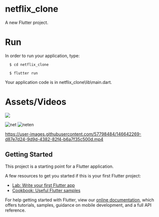 # netflix_clone

A new Flutter project.

# Run

In order to run your application, type:

<!--START_SECTION:waka-->
```text
  $ cd netflix_clone
```
<!--END_SECTION:waka-->


<!--START_SECTION:waka-->
```text
  $ flutter run
```
<!--END_SECTION:waka-->

Your application code is in netflix_clone\lib\main.dart.

# Assets/Videos

<img src="https://giphy.com/gifs/xVqeJsJ1z5kF9xeXIR"/>

![net](https://user-images.githubusercontent.com/57798484/146642244-6b2a012b-825b-4c39-a08c-2bd387e841fa.PNG)
![neten](https://user-images.githubusercontent.com/57798484/146642247-a89a1102-31c4-4e07-9c1c-f3ef74250637.PNG)




https://user-images.githubusercontent.com/57798484/146642269-d87e7d24-9d9d-4382-82f4-b6a7f35c500d.mp4




## Getting Started

This project is a starting point for a Flutter application.

A few resources to get you started if this is your first Flutter project:

- [Lab: Write your first Flutter app](https://flutter.dev/docs/get-started/codelab)
- [Cookbook: Useful Flutter samples](https://flutter.dev/docs/cookbook)

For help getting started with Flutter, view our
[online documentation](https://flutter.dev/docs), which offers tutorials,
samples, guidance on mobile development, and a full API reference.
